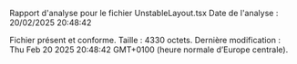 Rapport d'analyse pour le fichier UnstableLayout.tsx
Date de l'analyse : 20/02/2025 20:48:42

Fichier présent et conforme. Taille : 4330 octets. Dernière modification : Thu Feb 20 2025 20:48:42 GMT+0100 (heure normale d’Europe centrale).
